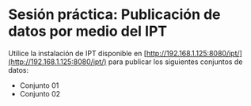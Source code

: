 # Sesión práctica: Publicación de datos por medio del IPT

Utilice la instalación de IPT disponible en [http://192.168.1.125:8080/ipt/](http://192.168.1.125:8080/ipt/) para publicar los siguientes conjuntos de datos:

* Conjunto 01
* Conjunto 02
